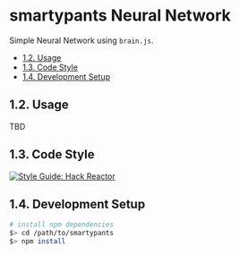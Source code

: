 # smartypants Neural Network

Simple Neural Network using  `brain.js`.

- [1.2. Usage](#13-usage)
- [1.3. Code Style](#13-code-style)
- [1.4. Development Setup](#14-development-setup)

## 1.2. Usage
TBD

## 1.3. Code Style


[![Style Guide: Hack Reactor](https://img.shields.io/badge/Style%20Guide-Hack%20Reactor-blue.svg)](https://github.com/hackreactor-labs/eslint-config-hackreactor)

## 1.4. Development Setup

```sh
# install npm dependencies
$> cd /path/to/smartypants
$> npm install
```

```